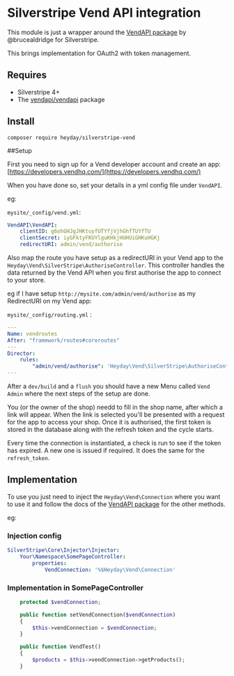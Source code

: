 # Silverstripe Vend API integration

This module is just a wrapper around the [VendAPI
package](https://github.com/brucealdridge/VendAPI) by @brucealdridge for
Silverstripe.

This brings implementation for OAuth2 with token management.

## Requires

-   Silverstripe 4+
-   The [vendapi/vendapi](https://github.com/brucealdridge/VendAPI) package

## Install

`composer require heyday/silverstripe-vend`

##Setup

First you need to sign up for a Vend developer account and create an app:
[https://developers.vendhq.com/](https://developers.vendhq.com/)

When you have done so, set your details in a yml config file under `VendAPI`.

eg:

`mysite/_config/vend.yml`:

```yaml
VendAPI\VendAPI:
    clientID: g6ohGHJgJHKtuyfUTYfjVjhGhfTUYfTU
    clientSecret: iyGFktyFKUYlguKHkjHUHUiGHKuHGKj
    redirectURI: admin/vend/authorise
```

Also map the route you have setup as a redirectURI in your Vend app to the
`Heyday\Vend\SilverStripe\AuthoriseController`. This controller handles the
data returned by the Vend API when you first authorise the app to connect to
your store.

eg if I have setup `http://mysite.com/admin/vend/authorise` as my RedirectURI on
my Vend app:

`mysite/_config/routing.yml` :

```yaml
---
Name: vendroutes
After: "framework/routes#coreroutes"
---
Director:
    rules:
        "admin/vend/authorise": 'Heyday\Vend\SilverStripe\AuthoriseController'
---
```

After a `dev/build` and a `flush` you should have a new Menu called `Vend Admin`
where the next steps of the setup are done.

You (or the owner of the shop) needd to fill in the shop name, after which a
link will appear. When the link is selected you'll be presented with a request
for the app to access your shop. Once it is authorised, the first token is
stored in the database along with the refresh token and the cycle starts.

Every time the connection is instantiated, a check is run to see if the token
has expired. A new one is issued if required. It does the same for the
`refresh_token`.

## Implementation

To use you just need to inject the `Heyday\Vend\Connection` where you want to
use it and follow the docs of the [VendAPI
package](https://github.com/brucealdridge/VendAPI) for the other methods.

eg:

### Injection config

```yaml
SilverStripe\Core\Injector\Injector:
    Your\Namespace\SomePageController:
        properties:
            VendConnection: '%$Heyday\Vend\Connection'
```

### Implementation in SomePageController

```php
    protected $vendConnection;

    public function setVendConnection($vendConnection)
    {
        $this->vendConnection = $vendConnection;
    }

    public function VendTest()
    {
        $products = $this->vendConnection->getProducts();
    }
```
